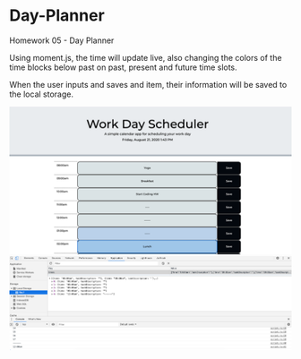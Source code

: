 # Day-Planner
Homework 05 - Day Planner

Using moment.js, the time will update live, also changing the colors of the time blocks below past on past, present and future time slots. 

When the user inputs and saves and item, their information will be saved to the local storage. 

![ ](Assets/Photo1.png)
![ ](Assets/Photo2.png)
